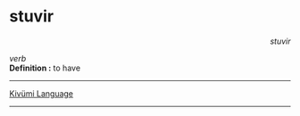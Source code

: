 
# stuvir

<div align="right"><i>stuvir</i></div>

*verb*  
**Definition :** to have  

---

[Kivümi Language](../README.md)

---
